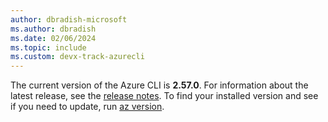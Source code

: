 ```yaml
---
author: dbradish-microsoft
ms.author: dbradish
ms.date: 02/06/2024
ms.topic: include
ms.custom: devx-track-azurecli
---
```


The current version of the Azure CLI is __2.57.0__. For information about the latest release, see the [release notes](../release-notes-azure-cli.md). To find your installed version and see if you need to update, run [az version](/cli/azure/reference-index#az_version).
